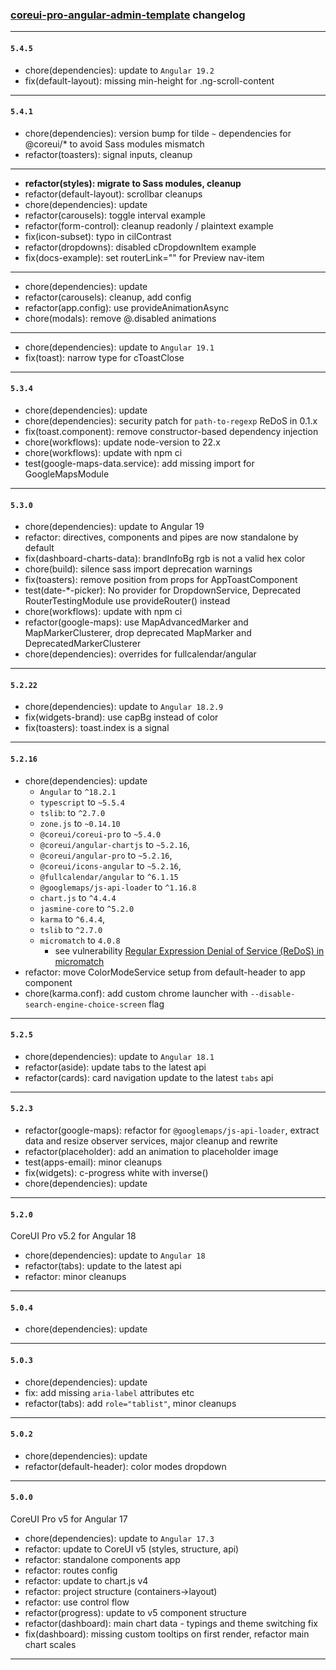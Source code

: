 ### [coreui-pro-angular-admin-template](https://coreui.io/angular/) changelog

---

#### `5.4.5`

- chore(dependencies): update to `Angular 19.2`
- fix(default-layout): missing min-height for .ng-scroll-content

---

#### `5.4.1`

- chore(dependencies): version bump for tilde `~` dependencies for @coreui/* to avoid Sass modules mismatch
- refactor(toasters): signal inputs, cleanup

---

- **refactor(styles): migrate to Sass modules, cleanup**
- refactor(default-layout): scrollbar cleanups
- chore(dependencies): update
- refactor(carousels): toggle interval example
- refactor(form-control): cleanup readonly / plaintext example
- fix(icon-subset): typo in cilContrast
- refactor(dropdowns): disabled cDropdownItem example
- fix(docs-example): set routerLink="" for Preview nav-item

---

- chore(dependencies): update
- refactor(carousels): cleanup, add config
- refactor(app.config): use provideAnimationAsync
- chore(modals): remove @.disabled animations

---

- chore(dependencies): update to `Angular 19.1`
- fix(toast): narrow type for cToastClose

---

#### `5.3.4`

- chore(dependencies): update
- chore(dependencies): security patch for `path-to-regexp` ReDoS in 0.1.x
- fix(toast.component): remove constructor-based dependency injection
- chore(workflows): update node-version to 22.x
- chore(workflows): update with npm ci
- test(google-maps-data.service): add missing import for GoogleMapsModule

---

#### `5.3.0`
 
- chore(dependencies): update to Angular 19
- refactor: directives, components and pipes are now standalone by default
- fix(dashboard-charts-data): brandInfoBg rgb is not a valid hex color
- chore(build): silence sass import deprecation warnings
- fix(toasters): remove position from props for AppToastComponent
- test(date-*-picker): No provider for DropdownService, Deprecated RouterTestingModule use provideRouter() instead
- chore(workflows): update with npm ci
- refactor(google-maps): use MapAdvancedMarker and MapMarkerClusterer, drop deprecated MapMarker and DeprecatedMarkerClusterer
- chore(dependencies): overrides for fullcalendar/angular

---

#### `5.2.22`

- chore(dependencies): update to `Angular 18.2.9`
- fix(widgets-brand): use capBg instead of color
- fix(toasters): toast.index is a signal

---

#### `5.2.16`

- chore(dependencies): update
  - `Angular` to `^18.2.1`
  - `typescript` to `~5.5.4`
  - `tslib`: to `^2.7.0`
  - `zone.js` to `~0.14.10`
  - `@coreui/coreui-pro` to `~5.4.0`
  - `@coreui/angular-chartjs` to `~5.2.16`,
  - `@coreui/angular-pro` to `~5.2.16`,
  - `@coreui/icons-angular` to `~5.2.16`,
  - `@fullcalendar/angular` to `^6.1.15`
  - `@googlemaps/js-api-loader` to `^1.16.8`
  - `chart.js` to `^4.4.4`
  - `jasmine-core` to `^5.2.0`
  - `karma` to `^6.4.4`,
  - `tslib` to `^2.7.0`
  - `micromatch` to `4.0.8`
    - see vulnerability [Regular Expression Denial of Service (ReDoS) in micromatch](https://github.com/advisories/GHSA-952p-6rrq-rcjv)
- refactor: move ColorModeService setup from default-header to app component
- chore(karma.conf): add custom chrome launcher with `--disable-search-engine-choice-screen` flag

---

#### `5.2.5`

- chore(dependencies): update to `Angular 18.1`
- refactor(aside): update tabs to the latest api
- refactor(cards): card navigation update to the latest `tabs` api

---

#### `5.2.3`

- refactor(google-maps): refactor for `@googlemaps/js-api-loader`, extract data and resize observer services, major cleanup and rewrite
- refactor(placeholder): add an animation to placeholder image
- test(apps-email): minor cleanups
- fix(widgets): c-progress white with inverse()
- chore(dependencies): update

---

#### `5.2.0`

CoreUI Pro v5.2 for Angular 18

- chore(dependencies): update to `Angular 18`
- refactor(tabs): update to the latest api
- refactor: minor cleanups

---

#### `5.0.4`

- chore(dependencies): update

---

#### `5.0.3`

- chore(dependencies): update
- fix: add missing `aria-label` attributes etc
- refactor(tabs): add `role="tablist"`, minor cleanups

---

#### `5.0.2`

- chore(dependencies): update
- refactor(default-header): color modes dropdown

---

#### `5.0.0`

CoreUI Pro v5 for Angular 17

- chore(dependencies): update to `Angular 17.3`
- refactor: update to CoreUI v5 (styles, structure, api)
- refactor: standalone components app
- refactor: routes config
- refactor: update to chart.js v4
- refactor: project structure (containers->layout)
- refactor: use control flow
- refactor(progress): update to v5 component structure
- refactor(dashboard): main chart data - typings and theme switching fix
- fix(dashboard): missing custom tooltips on first render, refactor main chart scales

---
